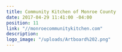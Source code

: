 ```yaml
---
title: Community Kitchen of Monroe County
date: 2017-04-29 11:41:00 -04:00
position: 11
link: "//monroecommunitykitchen.com"
description: 
logo_image: "/uploads/Artboard%202.png"
---
```


